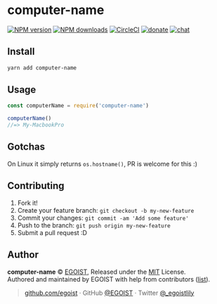 
# computer-name

[![NPM version](https://img.shields.io/npm/v/computer-name.svg?style=flat)](https://npmjs.com/package/computer-name) [![NPM downloads](https://img.shields.io/npm/dm/computer-name.svg?style=flat)](https://npmjs.com/package/computer-name) [![CircleCI](https://circleci.com/gh/egoist/computer-name/tree/master.svg?style=shield)](https://circleci.com/gh/egoist/computer-name/tree/master)  [![donate](https://img.shields.io/badge/$-donate-ff69b4.svg?maxAge=2592000&style=flat)](https://github.com/egoist/donate) [![chat](https://img.shields.io/badge/chat-on%20discord-7289DA.svg?style=flat)](https://chat.egoist.moe)

## Install

```bash
yarn add computer-name
```

## Usage

```js
const computerName = require('computer-name')

computerName()
//=> My-MacbookPro
```

## Gotchas

On Linux it simply returns `os.hostname()`, PR is welcome for this :)

## Contributing

1. Fork it!
2. Create your feature branch: `git checkout -b my-new-feature`
3. Commit your changes: `git commit -am 'Add some feature'`
4. Push to the branch: `git push origin my-new-feature`
5. Submit a pull request :D


## Author

**computer-name** © [EGOIST](https://github.com/egoist), Released under the [MIT](./LICENSE) License.<br>
Authored and maintained by EGOIST with help from contributors ([list](https://github.com/egoist/computer-name/contributors)).

> [github.com/egoist](https://github.com/egoist) · GitHub [@EGOIST](https://github.com/egoist) · Twitter [@_egoistlily](https://twitter.com/_egoistlily)
